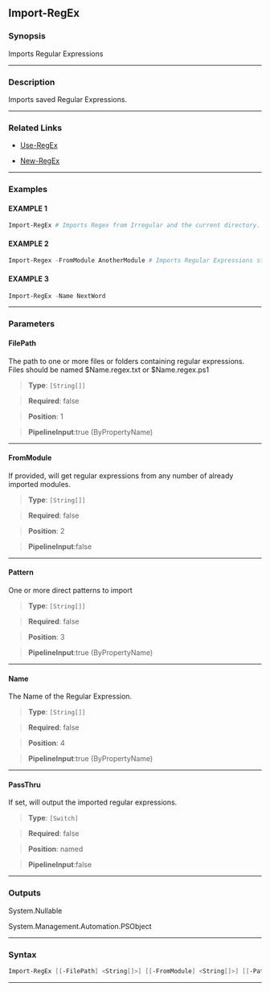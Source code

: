 
Import-RegEx
------------
### Synopsis
Imports Regular Expressions

---
### Description

Imports saved Regular Expressions.

---
### Related Links
* [Use-RegEx](Use-RegEx.md)



* [New-RegEx](New-RegEx.md)



---
### Examples
#### EXAMPLE 1
```PowerShell
Import-RegEx # Imports Regex from Irregular and the current directory.
```

#### EXAMPLE 2
```PowerShell
Import-Regex -FromModule AnotherModule # Imports Regular Expressions stored in another module.
```

#### EXAMPLE 3
```PowerShell
Import-RegEx -Name NextWord
```

---
### Parameters
#### **FilePath**

The path to one or more files or folders containing regular expressions.
Files should be named $Name.regex.txt or $Name.regex.ps1



> **Type**: ```[String[]]```

> **Required**: false

> **Position**: 1

> **PipelineInput**:true (ByPropertyName)



---
#### **FromModule**

If provided, will get regular expressions from any number of already imported modules.



> **Type**: ```[String[]]```

> **Required**: false

> **Position**: 2

> **PipelineInput**:false



---
#### **Pattern**

One or more direct patterns to import



> **Type**: ```[String[]]```

> **Required**: false

> **Position**: 3

> **PipelineInput**:true (ByPropertyName)



---
#### **Name**

The Name of the Regular Expression.



> **Type**: ```[String[]]```

> **Required**: false

> **Position**: 4

> **PipelineInput**:true (ByPropertyName)



---
#### **PassThru**

If set, will output the imported regular expressions.



> **Type**: ```[Switch]```

> **Required**: false

> **Position**: named

> **PipelineInput**:false



---
### Outputs
System.Nullable


System.Management.Automation.PSObject


---
### Syntax
```PowerShell
Import-RegEx [[-FilePath] <String[]>] [[-FromModule] <String[]>] [[-Pattern] <String[]>] [[-Name] <String[]>] [-PassThru] [<CommonParameters>]
```
---


